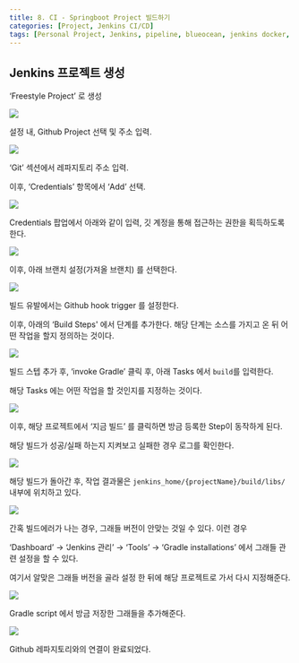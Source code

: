 ```yaml
---
title: 8. CI - Springboot Project 빌드하기
categories: [Project, Jenkins CI/CD]
tags: [Personal Project, Jenkins, pipeline, blueocean, jenkins docker, jenkins github]
---
```


## Jenkins 프로젝트 생성


‘Freestyle Project’ 로 생성

![](/assets/img/jenkins/attachments/26476651/26607765.png?width=340)

설정 내, Github Project 선택 및 주소 입력.

![](/assets/img/jenkins/attachments/26476651/26476672.png?width=340)

‘Git’ 섹션에서 레파지토리 주소 입력.

이후, ‘Credentials’ 항목에서 ‘Add’ 선택.

![](/assets/img/jenkins/attachments/26476651/26411108.png?width=340)

Credentials 팝업에서 아래와 같이 입력, 깃 계정을 통해 접근하는 권한을 획득하도록 한다.

![](/assets/img/jenkins/attachments/26476651/26411102.png?width=340)

이후, 아래 브랜치 설정(가져올 브랜치) 를 선택한다.

![](/assets/img/jenkins/attachments/26476651/26476684.png?width=340)

빌드 유발에서는 Github hook trigger 를 설정한다.

이후, 아래의 ‘Build Steps' 에서 단계를 추가한다. 해당 단계는 소스를 가지고 온 뒤 어떤 작업을 할지 정의하는 것이다.

![](/assets/img/jenkins/attachments/26476651/26607772.png?width=340)

빌드 스텝 추가 후, ‘invoke Gradle’ 클릭 후, 아래 Tasks 에서 `build`를 입력한다.

해당 Tasks 에는 어떤 작업을 할 것인지를 지정하는 것이다.

![](/assets/img/jenkins/attachments/26476651/26476690.png?width=340)

이후, 해당 프로젝트에서 ‘지금 빌드’ 를 클릭하면 방금 등록한 Step이 동작하게 된다.

해당 빌드가 성공/실패 하는지 지켜보고 실패한 경우 로그를 확인한다.

![](/assets/img/jenkins/attachments/26476651/26443904.png?width=340)

해당 빌드가 돌아간 후, 작업 결과물은 `jenkins_home/{projectName}/build/libs/` 내부에 위치하고 있다.

![](/assets/img/jenkins/attachments/26476651/26476666.png)

간혹 빌드에러가 나는 경우, 그래들 버전이 안맞는 것일 수 있다. 이런 경우

‘Dashboard’ → ‘Jenkins 관리’ → ‘Tools’ → ‘Gradle installations’ 에서 그래들 관련 설정을 할 수 있다.

여기서 알맞은 그래들 버전을 골라 설정 한 뒤에 해당 프로젝트로 가서 다시 지정해준다.

![](/assets/img/jenkins/attachments/26476651/26476678.png?width=340)

Gradle script 에서 방금 저장한 그래들을 추가해준다.

![](/assets/img/jenkins/attachments/26476651/26411096.png?width=340)

Github 레파지토리와의 연결이 완료되었다.
